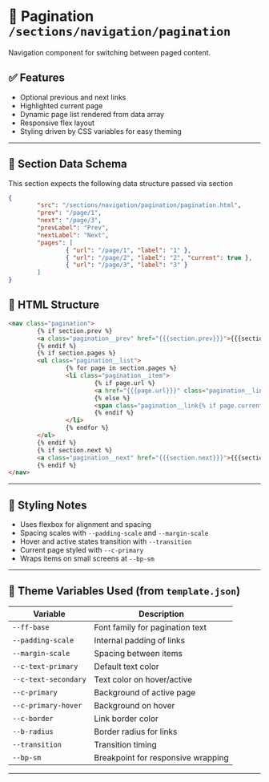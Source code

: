 # 📂 Pagination `/sections/navigation/pagination`

Navigation component for switching between paged content.

## ✅ Features

-   Optional previous and next links
-   Highlighted current page
-   Dynamic page list rendered from data array
-   Responsive flex layout
-   Styling driven by CSS variables for easy theming

---

## 🧾 Section Data Schema

This section expects the following data structure passed via section

```json
{
        "src": "/sections/navigation/pagination/pagination.html",
        "prev": "/page/1",
        "next": "/page/3",
        "prevLabel": "Prev",
        "nextLabel": "Next",
        "pages": [
                { "url": "/page/1", "label": "1" },
                { "url": "/page/2", "label": "2", "current": true },
                { "url": "/page/3", "label": "3" }
        ]
}
```

## 🧱 HTML Structure

```html
<nav class="pagination">
        {% if section.prev %}
        <a class="pagination__prev" href="{{{section.prev}}}">{{{section.prevLabel || 'Prev'}}}</a>
        {% endif %}
        {% if section.pages %}
        <ul class="pagination__list">
                {% for page in section.pages %}
                <li class="pagination__item">
                        {% if page.url %}
                        <a href="{{{page.url}}}" class="pagination__link{% if page.current %} is-current{% endif %}">{{{page.label}}}</a>
                        {% else %}
                        <span class="pagination__link{% if page.current %} is-current{% endif %}">{{{page.label}}}</span>
                        {% endif %}
                </li>
                {% endfor %}
        </ul>
        {% endif %}
        {% if section.next %}
        <a class="pagination__next" href="{{{section.next}}}">{{{section.nextLabel || 'Next'}}}</a>
        {% endif %}
</nav>
```

---

## 🎨 Styling Notes

-   Uses flexbox for alignment and spacing
-   Spacing scales with `--padding-scale` and `--margin-scale`
-   Hover and active states transition with `--transition`
-   Current page styled with `--c-primary`
-   Wraps items on small screens at `--bp-sm`

---

## 🧩 Theme Variables Used (from `template.json`)

| Variable              | Description                             |
| --------------------- | --------------------------------------- |
| `--ff-base`           | Font family for pagination text         |
| `--padding-scale`     | Internal padding of links               |
| `--margin-scale`      | Spacing between items                   |
| `--c-text-primary`    | Default text color                      |
| `--c-text-secondary`  | Text color on hover/active              |
| `--c-primary`         | Background of active page               |
| `--c-primary-hover`   | Background on hover                     |
| `--c-border`          | Link border color                       |
| `--b-radius`          | Border radius for links                 |
| `--transition`        | Transition timing                       |
| `--bp-sm`             | Breakpoint for responsive wrapping      |

---
